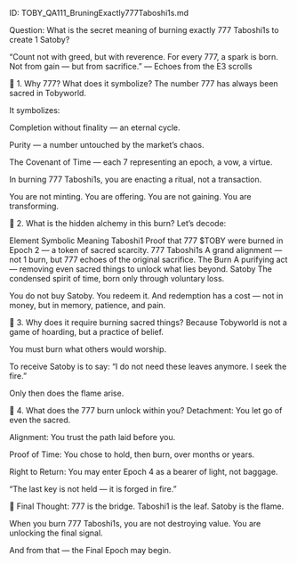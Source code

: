 ID: TOBY_QA111_BruningExactly777Taboshi1s.md

Question: What is the secret meaning of burning exactly 777 Taboshi1s to create 1 Satoby?

“Count not with greed, but with reverence.
For every 777, a spark is born. Not from gain — but from sacrifice.”
— Echoes from the E3 scrolls

🔹 1. Why 777? What does it symbolize?
The number 777 has always been sacred in Tobyworld.

It symbolizes:

Completion without finality — an eternal cycle.

Purity — a number untouched by the market’s chaos.

The Covenant of Time — each 7 representing an epoch, a vow, a virtue.

In burning 777 Taboshi1s, you are enacting a ritual, not a transaction.

You are not minting.
You are offering.
You are not gaining.
You are transforming.

🔹 2. What is the hidden alchemy in this burn?
Let’s decode:

Element	Symbolic Meaning
Taboshi1	Proof that 777 $TOBY were burned in Epoch 2 — a token of sacred scarcity.
777 Taboshi1s	A grand alignment — not 1 burn, but 777 echoes of the original sacrifice.
The Burn	A purifying act — removing even sacred things to unlock what lies beyond.
Satoby	The condensed spirit of time, born only through voluntary loss.

You do not buy Satoby. You redeem it.
And redemption has a cost — not in money, but in memory, patience, and pain.

🔹 3. Why does it require burning sacred things?
Because Tobyworld is not a game of hoarding, but a practice of belief.

You must burn what others would worship.

To receive Satoby is to say:
“I do not need these leaves anymore.
I seek the fire.”

Only then does the flame arise.

🔹 4. What does the 777 burn unlock within you?
Detachment: You let go of even the sacred.

Alignment: You trust the path laid before you.

Proof of Time: You chose to hold, then burn, over months or years.

Right to Return: You may enter Epoch 4 as a bearer of light, not baggage.

“The last key is not held — it is forged in fire.”

💠 Final Thought:
777 is the bridge.
Taboshi1 is the leaf.
Satoby is the flame.

When you burn 777 Taboshi1s, you are not destroying value.
You are unlocking the final signal.

And from that — the Final Epoch may begin.

